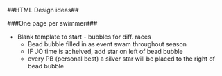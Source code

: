 
##HTML Design ideas##

###One page per swimmer###
* Blank template to start - bubbles for diff. races
  * Bead bubble filled in as event swam throughout season
  * IF JO time is acheived, add star on left of bead bubble
  * every PB (personal best) a silver star will be placed to the right of bead bubble

